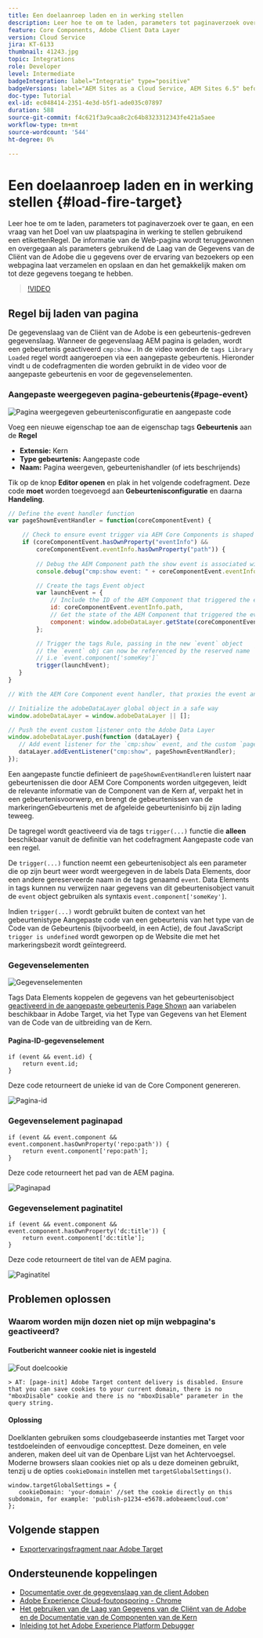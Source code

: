 ```yaml
---
title: Een doelaanroep laden en in werking stellen
description: Leer hoe te om te laden, parameters tot paginaverzoek over te gaan, en een vraag van het Doel van uw plaatspagina in werking te stellen gebruikend een etikettenRegel.
feature: Core Components, Adobe Client Data Layer
version: Cloud Service
jira: KT-6133
thumbnail: 41243.jpg
topic: Integrations
role: Developer
level: Intermediate
badgeIntegration: label="Integratie" type="positive"
badgeVersions: label="AEM Sites as a Cloud Service, AEM Sites 6.5" before-title="false"
doc-type: Tutorial
exl-id: ec048414-2351-4e3d-b5f1-ade035c07897
duration: 588
source-git-commit: f4c621f3a9caa8c2c64b8323312343fe421a5aee
workflow-type: tm+mt
source-wordcount: '544'
ht-degree: 0%

---
```


# Een doelaanroep laden en in werking stellen {#load-fire-target}

Leer hoe te om te laden, parameters tot paginaverzoek over te gaan, en een vraag van het Doel van uw plaatspagina in werking te stellen gebruikend een etikettenRegel. De informatie van de Web-pagina wordt teruggewonnen en overgegaan als parameters gebruikend de Laag van de Gegevens van de Cliënt van de Adobe die u gegevens over de ervaring van bezoekers op een webpagina laat verzamelen en opslaan en dan het gemakkelijk maken om tot deze gegevens toegang te hebben.

>[!VIDEO](https://video.tv.adobe.com/v/41243?quality=12&learn=on)

## Regel bij laden van pagina

De gegevenslaag van de Cliënt van de Adobe is een gebeurtenis-gedreven gegevenslaag. Wanneer de gegevenslaag AEM pagina is geladen, wordt een gebeurtenis geactiveerd `cmp:show` . In de video worden de `tags Library Loaded` regel wordt aangeroepen via een aangepaste gebeurtenis. Hieronder vindt u de codefragmenten die worden gebruikt in de video voor de aangepaste gebeurtenis en voor de gegevenselementen.

### Aangepaste weergegeven pagina-gebeurtenis{#page-event}

![Pagina weergegeven gebeurtenisconfiguratie en aangepaste code](assets/load-and-fire-target-call.png)

Voeg een nieuwe eigenschap toe aan de eigenschap tags **Gebeurtenis** aan de **Regel**

+ __Extensie:__ Kern
+ __Type gebeurtenis:__ Aangepaste code
+ __Naam:__ Pagina weergeven, gebeurtenishandler (of iets beschrijends)

Tik op de knop __Editor openen__ en plak in het volgende codefragment. Deze code __moet__ worden toegevoegd aan __Gebeurtenisconfiguratie__ en daarna __Handeling__.

```javascript
// Define the event handler function
var pageShownEventHandler = function(coreComponentEvent) {

    // Check to ensure event trigger via AEM Core Components is shaped correctly
    if (coreComponentEvent.hasOwnProperty("eventInfo") && 
        coreComponentEvent.eventInfo.hasOwnProperty("path")) {
    
        // Debug the AEM Component path the show event is associated with
        console.debug("cmp:show event: " + coreComponentEvent.eventInfo.path);

        // Create the tags Event object
        var launchEvent = {
            // Include the ID of the AEM Component that triggered the event
            id: coreComponentEvent.eventInfo.path,
            // Get the state of the AEM Component that triggered the event           
            component: window.adobeDataLayer.getState(coreComponentEvent.eventInfo.path)
        };

        // Trigger the tags Rule, passing in the new `event` object
        // the `event` obj can now be referenced by the reserved name `event` by other tags data elements
        // i.e `event.component['someKey']`
        trigger(launchEvent);
   }
}

// With the AEM Core Component event handler, that proxies the event and relevant information to Data Collection, defined above...

// Initialize the adobeDataLayer global object in a safe way
window.adobeDataLayer = window.adobeDataLayer || [];

// Push the event custom listener onto the Adobe Data Layer
window.adobeDataLayer.push(function (dataLayer) {
   // Add event listener for the `cmp:show` event, and the custom `pageShownEventHandler` function as the callback
   dataLayer.addEventListener("cmp:show", pageShownEventHandler);
});
```

Een aangepaste functie definieert de `pageShownEventHandler`en luistert naar gebeurtenissen die door AEM Core Components worden uitgegeven, leidt de relevante informatie van de Component van de Kern af, verpakt het in een gebeurtenisvoorwerp, en brengt de gebeurtenissen van de markeringenGebeurtenis met de afgeleide gebeurtenisinfo bij zijn lading teweeg.

De tagregel wordt geactiveerd via de tags `trigger(...)` functie die __alleen__ beschikbaar vanuit de definitie van het codefragment Aangepaste code van een regel.

De `trigger(...)` function neemt een gebeurtenisobject als een parameter die op zijn beurt weer wordt weergegeven in de labels Data Elements, door een andere gereserveerde naam in de tags genaamd `event`. Data Elements in tags kunnen nu verwijzen naar gegevens van dit gebeurtenisobject vanuit de `event` object gebruiken als syntaxis `event.component['someKey']`.

Indien `trigger(...)` wordt gebruikt buiten de context van het gebeurtenistype Aangepaste code van een gebeurtenis van het type van de Code van de Gebeurtenis (bijvoorbeeld, in een Actie), de fout JavaScript `trigger is undefined` wordt geworpen op de Website die met het markeringsbezit wordt geïntegreerd.


### Gegevenselementen

![Gegevenselementen](assets/data-elements.png)

Tags Data Elements koppelen de gegevens van het gebeurtenisobject [geactiveerd in de aangepaste gebeurtenis Page Shown](#page-event) aan variabelen beschikbaar in Adobe Target, via het Type van Gegevens van het Element van de Code van de uitbreiding van de Kern.

#### Pagina-ID-gegevenselement

```
if (event && event.id) {
    return event.id;
}
```

Deze code retourneert de unieke id van de Core Component genereren.

![Pagina-id](assets/pageid.png)

### Gegevenselement paginapad

```
if (event && event.component && event.component.hasOwnProperty('repo:path')) {
    return event.component['repo:path'];
}
```

Deze code retourneert het pad van de AEM pagina.

![Paginapad](assets/pagepath.png)

### Gegevenselement paginatitel

```
if (event && event.component && event.component.hasOwnProperty('dc:title')) {
    return event.component['dc:title'];
}
```

Deze code retourneert de titel van de AEM pagina.

![Paginatitel](assets/pagetitle.png)

## Problemen oplossen

### Waarom worden mijn dozen niet op mijn webpagina&#39;s geactiveerd?

#### Foutbericht wanneer cookie niet is ingesteld

![Fout doelcookie](assets/target-cookie-error.png)

```
> AT: [page-init] Adobe Target content delivery is disabled. Ensure that you can save cookies to your current domain, there is no "mboxDisable" cookie and there is no "mboxDisable" parameter in the query string.
```

#### Oplossing

Doelklanten gebruiken soms cloudgebaseerde instanties met Target voor testdoeleinden of eenvoudige concepttest. Deze domeinen, en vele anderen, maken deel uit van de Openbare Lijst van het Achtervoegsel.
Moderne browsers slaan cookies niet op als u deze domeinen gebruikt, tenzij u de opties `cookieDomain` instellen met `targetGlobalSettings()`.

```
window.targetGlobalSettings = {  
   cookieDomain: 'your-domain' //set the cookie directly on this subdomain, for example: 'publish-p1234-e5678.adobeaemcloud.com'
};
```

## Volgende stappen

+ [Exportervaringsfragment naar Adobe Target](./export-experience-fragment-target.md)

## Ondersteunende koppelingen

+ [Documentatie over de gegevenslaag van de client Adoben](https://github.com/adobe/adobe-client-data-layer/wiki)
+ [Adobe Experience Cloud-foutopsporing - Chrome](https://chrome.google.com/webstore/detail/adobe-experience-platform/bfnnokhpnncpkdmbokanobigaccjkpob)
+ [Het gebruiken van de Laag van Gegevens van de Cliënt van de Adobe en de Documentatie van de Componenten van de Kern](https://experienceleague.adobe.com/docs/experience-manager-core-components/using/developing/data-layer/overview.html)
+ [Inleiding tot het Adobe Experience Platform Debugger](https://experienceleague.adobe.com/docs/platform-learn/data-collection/debugger/overview.html)
